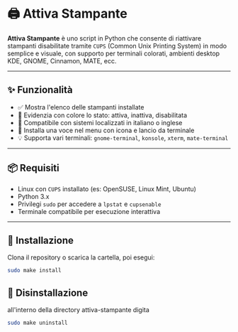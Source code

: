 # 🖨️ Attiva Stampante

**Attiva Stampante** è uno script in Python che consente di riattivare stampanti disabilitate tramite `CUPS` (Common Unix Printing System) in modo semplice e visuale, con supporto per terminali colorati, ambienti desktop KDE, GNOME, Cinnamon, MATE, ecc.

---

## ✨ Funzionalità

- ✅ Mostra l'elenco delle stampanti installate
- 🎨 Evidenzia con colore lo stato: attiva, inattiva, disabilitata
- 🧩 Compatibile con sistemi localizzati in italiano o inglese
- 🧾 Installa una voce nel menu con icona e lancio da terminale
- 💡 Supporta vari terminali: `gnome-terminal`, `konsole`, `xterm`, `mate-terminal`

---

## 📦 Requisiti

- Linux con `CUPS` installato (es: OpenSUSE, Linux Mint, Ubuntu)
- Python 3.x
- Privilegi `sudo` per accedere a `lpstat` e `cupsenable`
- Terminale compatibile per esecuzione interattiva

---

## 🚀 Installazione

Clona il repository o scarica la cartella, poi esegui:

```bash
sudo make install
```

## 🔧 Disinstallazione

all'interno della directory attiva-stampante digita

```bash
sudo make uninstall
```
